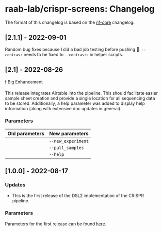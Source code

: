 raab-lab/crispr-screens: Changelog
==============================

The format of this changelog is based on the [nf-core](https://github.com/nf-core/rnaseq/blob/master/CHANGELOG.md) changelog.

## [2.1.1] - 2022-09-01

Random bug fixes because I did a bad job testing before pushing :grimacing:.
`--contrast` needs to be fixed to `--contrasts` in helper scripts.

## [2.1] - 2022-08-26

:exclamation: Big Enhancement

This release integrates Airtable into the pipeline. This should facilitate easier sample sheet creation and provide a single location for all sequencing data to be stored. Additionally, a help parameter was added to display help information (along with extensive doc updates in general).

### Parameters

| Old parameters         | New parameters         |
| ---------------------- | ---------------------- |
|                        | `--new_experiment`     |
|                        | `--pull_samples`	  |
|                        | `--help`	 	  |

## [1.0.0] - 2022-08-17

### Updates

- This is the first release of the DSL2 implementation of the CRISPR pipeline. 

### Parameters

Parameters for the first release can be found [here](docs/params.md).
